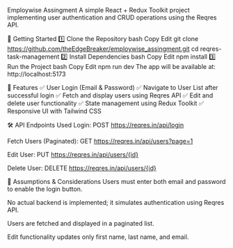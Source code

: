 Employwise Assingment
A simple React + Redux Toolkit project implementing user authentication and CRUD operations using the Reqres API.

🚀 Getting Started
1️⃣ Clone the Repository
bash
Copy
Edit
git clone https://github.com/theEdgeBreaker/employwise_assingment.git
cd reqres-task-management
2️⃣ Install Dependencies
bash
Copy
Edit
npm install
3️⃣ Run the Project
bash
Copy
Edit
npm run dev
The app will be available at: http://localhost:5173

📌 Features
✅ User Login (Email & Password)
✅ Navigate to User List after successful login
✅ Fetch and display users using Reqres API
✅ Edit and delete user functionality
✅ State management using Redux Toolkit
✅ Responsive UI with Tailwind CSS

🛠 API Endpoints Used
Login: POST https://reqres.in/api/login

Fetch Users (Paginated): GET https://reqres.in/api/users?page=1

Edit User: PUT https://reqres.in/api/users/{id}

Delete User: DELETE https://reqres.in/api/users/{id}

📌 Assumptions & Considerations
Users must enter both email and password to enable the login button.

No actual backend is implemented; it simulates authentication using Reqres API.

Users are fetched and displayed in a paginated list.

Edit functionality updates only first name, last name, and email.

